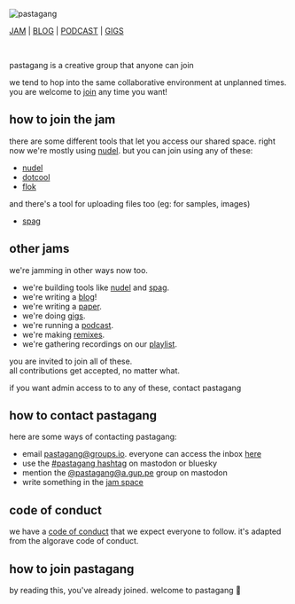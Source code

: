 ![pastagang](/bag/pastagang.webp)

[JAM](https://nudel.cc) | [BLOG](/blog) | [PODCAST](/podcast) | [GIGS](/gigs)

<br>

pastagang is a creative group that anyone can join

we tend to hop into the same collaborative environment at unplanned times. you are welcome to [join](https://nudel.cc) any time you want!

## how to join the jam

there are some different tools that let you access our shared space. right now we're mostly using [nudel](https://nudel.cc). but you can join using any of these:

- [nudel](https://nudel.cc)
- [dotcool](https://todepond.cool/flok)
- [flok](https://www.pastagang.cc/flok)

and there's a tool for uploading files too (eg: for samples, images)

- [spag](https://spag.cc)

## other jams

we're jamming in other ways now too.

- we're building tools like [nudel](https://github.com/pastagang/nudel) and [spag](https://www.val.town/x/todepond/spag).
- we're writing a [blog](/blog)!
- we're writing a [paper](https://github.com/pastagang/pastagang/blob/main/paper/readme.md).
- we're doing [gigs](/gigs).
- we're running a [podcast](/podcast).
- we're making [remixes](https://midirus.com/project/pastagang).
- we're gathering recordings on our [playlist](https://www.youtube.com/playlist?list=PL9uRa69RF-7wOS5CnK0wy34t5HYgFLIng).

you are invited to join all of these.\
all contributions get accepted, no matter what.

if you want admin access to to any of these, contact pastagang

## how to contact pastagang

here are some ways of contacting pastagang:

- email [pastagang@groups.io](mailto:pastagang@groups.io). everyone can access the inbox [here](https://groups.io/g/pastagang/)
- use the [#pastagang hashtag](https://post.lurk.org/tags/pastagang) on mastodon or bluesky
- mention the [@pastagang@a.gup.pe](https://a.gup.pe/u/pastagang) group on mastodon
- write something in the [jam space](https://nudel.cc)

## code of conduct

we have a [code of conduct](/CODE_OF_CONDUCT.md) that we expect everyone to follow. it's adapted from the algorave code of conduct.

## how to join pastagang

by reading this, you've already joined. welcome to pastagang 🍝
